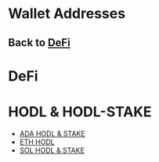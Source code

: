# Wallet Addresses
## Back to [DeFi](defi)

# DeFi




# HODL & HODL-STAKE

- [ADA HODL & STAKE]()
- [ETH HODL]()
- [SOL HODL & STAKE]()

